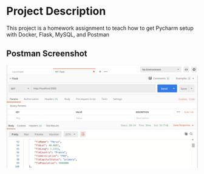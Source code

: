 # Project Description
This project is a homework assignment to teach how to get Pycharm setup with Docker, Flask, MySQL, and Postman

## Postman Screenshot
![postman request output](screenshots/postman.png)